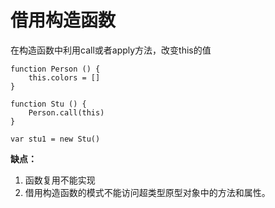 # 借用构造函数

在构造函数中利用call或者apply方法，改变this的值

```
function Person () {
    this.colors = []
}

function Stu () {
    Person.call(this)
}

var stu1 = new Stu()
```

**缺点：**

1. 函数复用不能实现
2. 借用构造函数的模式不能访问超类型原型对象中的方法和属性。




